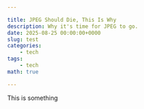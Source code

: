 ```yaml
---

title: JPEG Should Die, This Is Why
description: Why it's time for JPEG to go.
date: 2025-08-25 00:00:00+0000
slug: test
categories: 
    - tech
tags:
    - tech
math: true

---
```


This is something
